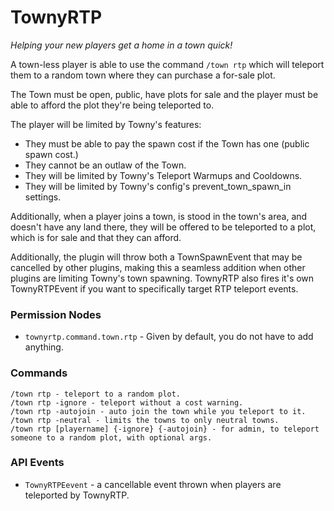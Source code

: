 # TownyRTP

*Helping your new players get a home in a town quick!*

A town-less player is able to use the command `/town rtp` which will teleport them to a random town where they can purchase a for-sale plot.

The Town must be open, public, have plots for sale and the player must be able to afford the plot they're being teleported to.

The player will be limited by Towny's features:
  - They must be able to pay the spawn cost if the Town has one (public spawn cost.)
  - They cannot be an outlaw of the Town.
  - They will be limited by Towny's Teleport Warmups and Cooldowns.
  - They will be limited by Towny's config's prevent_town_spawn_in settings.

  
Additionally, when a player joins a town, is stood in the town's area, and doesn't have any land there, they will be offered to be teleported to a plot, which is for sale and that they can afford.


Additionally, the plugin will throw both a TownSpawnEvent that may be cancelled by other plugins, making this a seamless addition when other plugins are limiting Towny's town spawning.
TownyRTP also fires it's own TownyRTPEvent if you want to specifically target RTP teleport events.

### Permission Nodes
- `townyrtp.command.town.rtp` - Given by default, you do not have to add anything.

### Commands
```
/town rtp - teleport to a random plot.
/town rtp -ignore - teleport without a cost warning.
/town rtp -autojoin - auto join the town while you teleport to it.
/town rtp -neutral - limits the towns to only neutral towns.
/town rtp [playername] {-ignore} {-autojoin} - for admin, to teleport someone to a random plot, with optional args.
```

### API Events
- `TownyRTPEevent` - a cancellable event thrown when players are teleported by TownyRTP.
